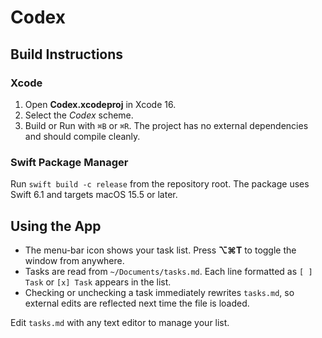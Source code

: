 # Codex

## Build Instructions
### Xcode
1. Open **Codex.xcodeproj** in Xcode 16.
2. Select the *Codex* scheme.
3. Build or Run with `⌘B` or `⌘R`. The project has no external dependencies and should compile cleanly.

### Swift Package Manager
Run `swift build -c release` from the repository root. The package uses Swift 6.1 and targets macOS 15.5 or later.

## Using the App
- The menu-bar icon shows your task list. Press **⌥⌘T** to toggle the window from anywhere.
- Tasks are read from `~/Documents/tasks.md`. Each line formatted as `[ ] Task` or `[x] Task` appears in the list.
- Checking or unchecking a task immediately rewrites `tasks.md`, so external edits are reflected next time the file is loaded.

Edit `tasks.md` with any text editor to manage your list.

